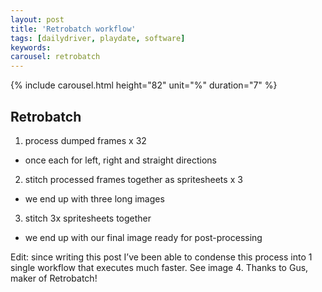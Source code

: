```yaml
---
layout: post
title: 'Retrobatch workflow'
tags: [dailydriver, playdate, software]
keywords:
carousel: retrobatch
---
```


{% include carousel.html height="82" unit="%" duration="7" %}

## Retrobatch

1. process dumped frames x 32
- once each for left, right and straight directions
2. stitch processed frames together as spritesheets x 3
- we end up with three long images
3. stitch 3x spritesheets together
- we end up with our final image ready for post-processing

Edit: since writing this post I’ve been able to condense this process into 1 single workflow that executes much faster. See image 4. Thanks to Gus, maker of Retrobatch!